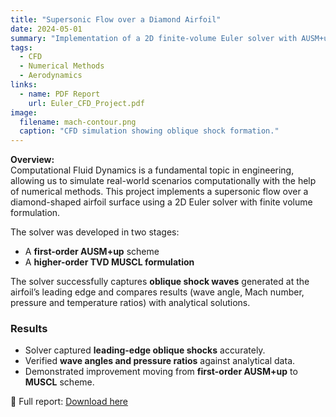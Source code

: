 ```yaml
---
title: "Supersonic Flow over a Diamond Airfoil"
date: 2024-05-01
summary: "Implementation of a 2D finite-volume Euler solver with AUSM+up scheme to capture oblique shock waves on a diamond airfoil."
tags:
  - CFD
  - Numerical Methods
  - Aerodynamics
links:
  - name: PDF Report
    url: Euler_CFD_Project.pdf
image:
  filename: mach-contour.png
  caption: "CFD simulation showing oblique shock formation."
---
```


**Overview:**  
Computational Fluid Dynamics is a fundamental topic in engineering, allowing us to simulate real-world scenarios computationally with the help of numerical methods. This project implements a supersonic flow over a diamond-shaped airfoil surface using a 2D Euler solver with finite volume formulation.  

The solver was developed in two stages:
- A **first-order AUSM+up** scheme  
- A **higher-order TVD MUSCL formulation**  

The solver successfully captures **oblique shock waves** generated at the airfoil’s leading edge and compares results (wave angle, Mach number, pressure and temperature ratios) with analytical solutions.  

### Results
- Solver captured **leading-edge oblique shocks** accurately.  
- Verified **wave angles and pressure ratios** against analytical data.  
- Demonstrated improvement moving from **first-order AUSM+up** to **MUSCL** scheme.  

📄 Full report: [Download here](Euler_CFD_Project.pdf)

